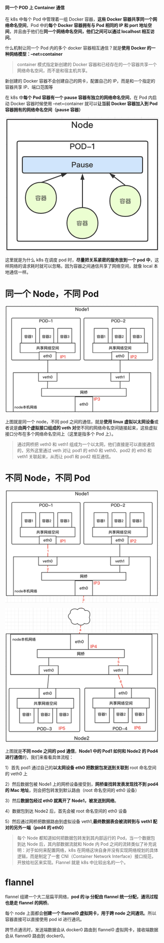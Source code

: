 

#### 同一个 POD 上 Container 通信

在 k8s 中每个 Pod 中管理着一组 Docker 容器，**这些 Docker 容器共享同一个网络命名空间**，Pod 中的**每个 Docker 容器拥有与 Pod 相同的 IP 和 port 地址空间**，并且由于他们在**同一个网络命名空间，他们之间可以通过 localhost 相互访问**。



什么机制让同一个 Pod 内的多个 docker 容器相互通信？就是**使用 Docker 的一种网络模型：–net=container**



> container 模式指定新创建的 Docker 容器和已经存在的一个容器共享一个网络命名空间，而不是和宿主机共享。



新创建的 Docker 容器不会创建自己的网卡，配置自己的 IP，而是和一个指定的容器共享 IP、端口范围等



在 k8s 中**每个 Pod 容器有一个 pause 容器有独立的网络命名空间**，在 Pod 内启动 Docker 容器时候使用 –net=container 就可以**让当前 Docker 容器加入到 Pod 容器拥有的网络命名空间（pause 容器）**



![img](.images/87deb8b48c3e269bceae3f4bae51fdf4.png)



这里就是为什么 k8s 在调度 pod 时，**尽量把关系紧密的服务放到一个 pod 中**，这样网络的请求耗时就可以忽略，因为容器之间通信共享了网络空间，就像 local 本地通信一样。

# 同一个 Node，不同 Pod

![img](.images/43455fde8426d5a7d5cca4a4fbf56b4f.png)



上图就是同一个 node，不同 pod 之间的通信，就是**使用 linux 虚拟以太网设备**或者说是**由两个虚拟接口组成的 veth 对**使不同的网络命名空间链接起来，这些虚拟接口分布在多个网络命名空间上（这里是指多个 Pod 上）。



> 通过网桥把 veth0 和 veth1 组成为一个以太网，他们直接是可以直接通信的，另外这里通过 veth 对让 pod1 的 eth0 和 veth0、pod2 的 eth0 和 veth1 关联起来，从而让 pod1 和 pod2 相互通信。

# 不同 Node，不同 Pod

![img](.images/edd7491a45d891998cac218b8040df62.png)



![img](.images/f0109662e3a7a67826d706d4bb3e2364.png)



上图就是**不同 node 之间的 pod 通信**，**Node1 中的 Pod1 如何和 Node2 的 Pod4 进行通信**的，我们来看看具体流程：



1）首先 pod1 通过自己的**以太网设备 eth0 把数据包发送到关联到** root 命名空间的 veth0 上



2）然后数据包被 Node1 上的网桥设备接受到，**网桥查找转发表发现找不到 pod4 的 Mac 地址**，则会把包转发到默认路由（root 命名空间的 eth0 设备）



3）然后**数据包经过 eth0 就离开了 Node1，被发送到网络**。



4）数据包到达 Node2 后，首先会被 root 命名空间的 eth0 设备



5）然后通过网桥把数据路由到虚拟设备 veth1,**最终数据表会被流转到与 veth1 配对的另外一端（pod4 的 eth0）**



> 每个 Node 都知道如何把数据包转发到其内部运行的 Pod，当一个数据包到达 Node 后，其内部数据流就和 Node 内 Pod 之间的流转类似了补充说明：对于如何来配置网络，k8s 在网络这块自身并没有实现网络规划的具体逻辑，而是制定了一套 CNI（Container Network Interface）接口规范，开放给社区来实现。Flannel 就是 k8s 中比较出名的一个。

# flannel

flannel 组建一个大二层扁平网络，**pod 的 ip 分配由 flannel 统一分配，通讯过程也是走 flannel 的网桥**。



每个 node 上面都会**创建一个 flannel0 虚拟网卡，用于跨 node 之间通讯**。所以容器直接可以直接使用 pod id 进行通讯。



跨节点通讯时，发送端数据会从 docker0 路由到 flannel0 虚拟网卡，接收端数据会从 flannel0 路由到 docker0。